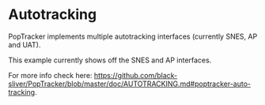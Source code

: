 # Autotracking

PopTracker implements multiple autotracking interfaces (currently SNES, AP and UAT).

This example currently shows off the SNES and AP interfaces.

For more info check
here: https://github.com/black-sliver/PopTracker/blob/master/doc/AUTOTRACKING.md#poptracker-auto-tracking.